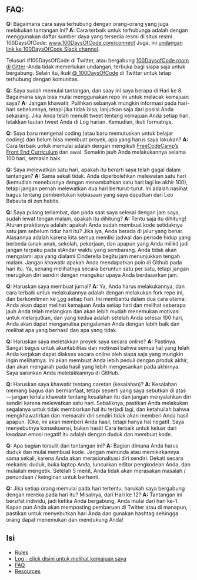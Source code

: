 ## FAQ:

**Q:** Bagaimana cara saya terhubung dengan orang-orang yang juga melakukan tantangan ini?
**A:** Cara terbaik untuk terhubunga adalah dengan menggunakan daftar sumber daya yang tersedia resmi di situs resmi 100DaysOfCode:
www.100DaysOfCode.com/connect
Juga, ini [undangan link ke 100DaysOfCode Slack channel](https://www.100daysofcode.com/slack).

Telusuri #100DaysOfCode di Twitter, atau bergabung [100DaysofCode room di Gitter](https://gitter.im/Kallaway/100DaysOfCode) -Anda tidak memerlukan undangan, terbuka bagi siapa saja untuk bergabung. Selain itu, ikuti [@\_100DaysOfCode](https://twitter.com/_100DaysOfCode) di Twitter untuk tetap terhubung dengan komunitas.

**Q:** Saya sudah memulai tantangan, dan saay ini saya berapa di Hari ke 8. Bagaimana saya bisa mulai menggunakan repo ini untuk melacak kemajuan saya?
**A:** Jangan khawatir. Pulihkan sebanyak mungkin informasi pada hari-hari sebelumnya, tetapi jika tidak bisa, lanjutkan saja dari posisi Anda sekarang. Jika Anda telah menulit tweet tentang kemajuan Anda setiap hari, letakkan tautan tweet Anda di Log harian. Kemudian, ikuti formatnya.

**Q:** Saya baru mengenal coding (atau baru memutuskan untuk belajar coding) dan belum bisa membuat proyek, apa yang harus saya lakukan?
**A:** Cara terbaik untuk memulai adalah dengan mengikuti [FreeCodeCamp’s Front End Curriculum](https://www.freecodecamp.com/) dari awal. Semakin jauh Anda melakukannya selama 100 hari, semakin baik.

**Q:** Saya melewatkan satu hari, apakah itu berarti saya telah gagal dalam tantangan?
**A:** Sama sekali tidak. Anda diperbolehkan melewatan satu hari (kemudian menebusnya dengan menambahkan satu hari lagi ke akhir 100), tetapi jangan pernah melewatkan dua hari berturut-turut. Ini adalah nasihat bagus tentang pembentukan kebiasaan yang saya dapatkan dari Leo Babauta di zen habits.

**Q:** Saya pulang terlambat, dan pada saat saya selesai dengan jam saya, sudah lewat tengan malam, apakah itu dihitung?
**A:** Tentu saja itu dihitung! Aturan praktisnya adalah: apakah Anda sudah membuat kode setidaknya satu jam sebelum tidur hari itu? Jika iya, Anda berada di jalur yang benar.
Alasannya adalah karena kita semua memliki jadwal dan periode hidup yang berbeda (anak-anak, sekolah, pekerjaan, dan apapun yang Anda miliki) jadi jangan terpaku pada stAndar waktu yang sembarang. Anda tidak akan mengalami apa yang dialami Cinderella begitu jam menunjukkan tengah malam.
Jangan khawatir apakah Anda mendapatkan poin di Github pada hari itu. Ya, senang melihatnya secara beruntun satu per satu, tetapi jangan merugikan diri sendiri dengan mengukur upaya Anda berdasarkan jam.

**Q:** Haruskan saya membuat jurnal?
**A:** Ya, Anda harus melakukannya, dan cara terbaik untuk melakukannya adalah dengan melakukan fork repo ini, dan berkomitmen ke [Log](log.md) setiap hari. Ini membantu dalam dua cara utama: Anda akan dapat melihat kemajuan Anda setiap hari dan melihat seberapa jauh Anda telah melangkan dan akan lebih mudah menemukan motivasi untuk melanjutkan, dan yang kedua adalah setelah Anda selesai 100 hari, Anda akan dapat menganalisa pengalaman Anda dengan lebih baik dan melihat apa yang berhasil dan apa yang tidak.

**Q:** Haruskan saya meletakkan proyek saya secara online?
**A:** Pastinya. Sangat bagus untuk akuntabilitas dan motivasi bahwa semua hal yang telah Anda kerjakan dapat diakses secara online oleh siapa saja yang mungkin ingin melihatnya. Ini akan membuat Anda lebih peduli dengan produk akhir, dan akan mengarah pada hasil yang lebih mengesankan pada akhirnya. Saya sarankan Anda meletakkannya di GitHub.

**Q:** Haruskan saya khawatir tentang coretan (kesalahan)?
**A:** Kesalahan memang bagus dan bermanfaat, tetapi seperti yang saya sebutkan di atas— jangan terlalu khawatir tentang kesalahan itu dan jangan menyalahkan diri sendiri karena melewatkan satu hari. Sebaliknya, pastikan Anda melakukan segalanya untuk tidak membiarkan hal itu terjadi lagi, dan ketahuilah bahwa mengkhawatirkan dan memarahi diri sendiri tidak akan memberi Anda hasil apapun. (Oke, ini akan memberi Anda hasil, tetapi hanya hal negatif. Saya menyebutnya konsekuensi, bukan hasil) Cara terbaik untuk keluar dari keadaan emosi negatif itu adalah dengan duduk dan membuat kode.

**Q:** Apa bagian tersulit dari tantangan ini?
**A:** Bagian dimana Anda harus duduk dan mulai membuat kode. Jangan menunda atau memikirkannya sama sekali, karena Anda akan merasionalisasi diri sendiri. Dekati secara mekanis: duduk, buka laptop Anda, luncurkan editor pengkodean Anda, dan mulailah mengetik. Setelah 5 menit, Anda tidak akan merasakan masalah / penundaan / keinginan untuk berhenti.

**Q:** Jika setiap orang memulai pada hari tertentu, harukah saya bergabung dengan mereka pada hari itu? Misalnya, dari Hari ke 12?
**A:** Tantangan ini bersifat individu, jadi ketika Anda bergabung, Anda mulai dari hari ke-1. Kapan pun Anda akan memposting pembaruan di Twitter atau di manapun, pastikan untuk menyebutkan hari Anda dan gunakan hashtag sehingga orang dapat menemukan dan mendukung Anda!

## Isi

- [Rules](rules.md)
- [Log - click disini untuk melihat kemajuan saya](log.md)
- [FAQ](FAQ.md)
- [Resources](resources.md)
